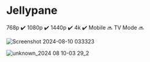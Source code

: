 # Jellypane

768p :heavy_check_mark: 1080p :heavy_check_mark: 1440p :heavy_check_mark: 4k :heavy_check_mark: Mobile :soon: TV Mode :soon:

![Screenshot 2024-08-10 033323](https://github.com/user-attachments/assets/57f6802d-ef0f-4bb9-8ecd-c4eca2558669)

![unknown_2024 08 10-03 29_2](https://github.com/user-attachments/assets/2dce55e6-42dd-48d2-8ead-54dc6022e612)


